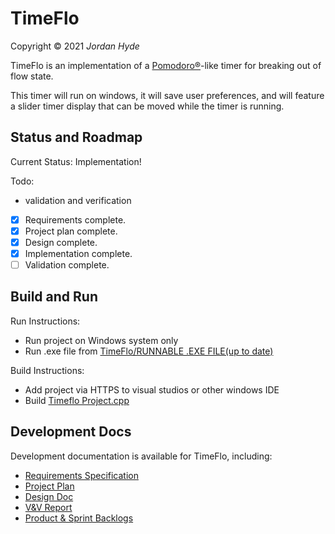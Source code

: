 # TimeFlo
Copyright &copy; 2021 *Jordan Hyde*

TimeFlo is an implementation of a
[Pomodoro&reg;](https://en.wikipedia.org/wiki/Pomodoro_Technique)-like
timer for breaking out of flow state.

This timer will run on windows, it will save user preferences, and will feature a slider timer display that can be moved while the timer is running.

## Status and Roadmap

Current Status: Implementation!

Todo:

- validation and verification

* [x] Requirements complete.
* [x] Project plan complete.
* [x] Design complete.
* [x] Implementation complete.
* [ ] Validation complete.

## Build and Run

Run Instructions:
* Run project on Windows system only
* Run .exe file from [TimeFlo/RUNNABLE .EXE FILE(up to date)](https://gitlab.cecs.pdx.edu/jordhyde/TimeFlo/-/blob/main/RUNNABLE%20.EXE%20FILE%20(up%20to%20date)/TimeFlo_Project.exe)

Build Instructions:
* Add project via HTTPS to visual studios or other windows IDE
* Build [Timeflo Project.cpp ](https://gitlab.cecs.pdx.edu/jordhyde/TimeFlo/-/blob/main/Application/TimeFlo%20Project/TimeFlo%20Project/TimeFlo%20Project.cpp)

## Development Docs

Development documentation is available for TimeFlo, including:

* [Requirements Specification](docs/reqs.md)
* [Project Plan](docs/plan.md)
* [Design Doc](docs/design.md)
* [V&amp;V Report](docs/vnv.md)
* [Product & Sprint Backlogs](https://docs.google.com/document/d/1GV5M6TK8bU1nA1lIrW3PoSnFromqFFq2MnNMHy9Vutc/edit?usp=sharing)

